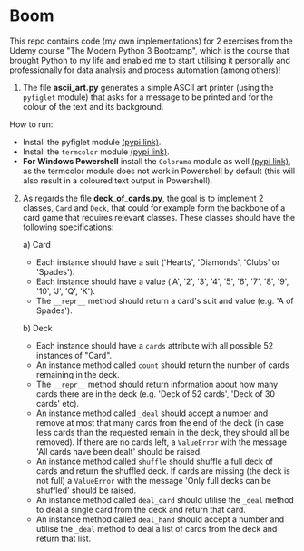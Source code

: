 # Boom

This repo contains code (my own implementations) for 2 exercises from the Udemy course "The Modern Python 3 Bootcamp", which is the course that brought Python to my life and enabled me to start utilising it personally and professionally for data analysis and process automation (among others)!

1) The file __ascii_art.py__ generates a simple ASCII art printer (using the `pyfiglet` module) that asks for a message to be printed and for the colour of the text and its background.

How to run:

- Install the pyfiglet module [(pypi link)](https://pypi.org/project/pyfiglet/0.7/).
- Install the `termcolor` module [(pypi link)](https://pypi.org/project/termcolor/).
- __For Windows Powershell__ install the `Colorama` module as well [(pypi link)](https://pypi.org/project/colorama/), as the termcolor module does not work in Powershell by default (this will also result in a coloured text output in Powershell).

2) As regards the file __deck_of_cards.py__, the goal is to implement 2 classes, `Card` and `Deck`, that could for example form the backbone of a card game that requires relevant classes. These classes should have the following specifications:

    a) Card
  
      - Each instance should have a suit ('Hearts', 'Diamonds', 'Clubs' or 'Spades').
      - Each instance should have a value ('A', '2', '3', '4', '5', '6', '7', '8', '9', '10', 'J', 'Q', 'K').
      - The `__repr__` method should return a card's suit and value (e.g. 'A of Spades').
      
    b) Deck
  
      - Each instance should have a `cards` attribute with all possible 52 instances of "Card".
      - An instance method called `count` should return the number of cards remaining in the deck.
      - The `__repr__` method should return information about how many cards there are in the deck (e.g. 'Deck of 52 cards', 'Deck of 30 cards' etc).
      - An instance method called `_deal` should accept a number and remove at most that many cards from the end of the deck (in case less cards than the requested remain         in the deck, they should all be removed). If there are no cards left, a `ValueError` with the message 'All cards have been dealt' should be raised.
      - An instance method called `shuffle` should shuffle a full deck of cards and return the shuffled deck. If cards are missing (the deck is not full) a `ValueError`           with the message 'Only full decks can be shuffled' should be raised. 
      - An instance method called `deal_card` should utilise the `_deal` method to deal a single card from the deck and return that card.
      - An instance method called `deal_hand` should accept a number and utilise the `_deal` method to deal a list of cards from the deck and return that list.
